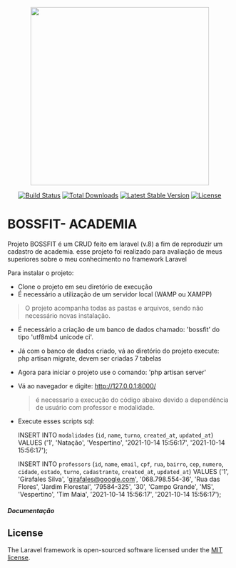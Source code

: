 <p align="center"><a href="https://laravel.com" target="_blank"><img src="https://raw.githubusercontent.com/laravel/art/master/logo-lockup/5%20SVG/2%20CMYK/1%20Full%20Color/laravel-logolockup-cmyk-red.svg" width="400"></a></p>

<p align="center">
<a href="https://travis-ci.org/laravel/framework"><img src="https://travis-ci.org/laravel/framework.svg" alt="Build Status"></a>
<a href="https://packagist.org/packages/laravel/framework"><img src="https://img.shields.io/packagist/dt/laravel/framework" alt="Total Downloads"></a>
<a href="https://packagist.org/packages/laravel/framework"><img src="https://img.shields.io/packagist/v/laravel/framework" alt="Latest Stable Version"></a>
<a href="https://packagist.org/packages/laravel/framework"><img src="https://img.shields.io/packagist/l/laravel/framework" alt="License"></a>
</p>

 


# BOSSFIT- ACADEMIA

Projeto BOSSFIT é um CRUD feito em laravel (v.8) a fim de reproduzir um cadastro de academia. esse projeto foi realizado para avaliação de meus superiores sobre o meu conhecimento no framework Laravel

Para instalar o projeto:
- Clone o projeto em seu diretório de execução
- É necessário a utilização de um servidor local (WAMP ou XAMPP)

> O projeto acompanha todas as pastas e arquivos, sendo não necessário novas instalação.

- É necessário a criação de um banco de dados chamado: 'bossfit’ do tipo 'utf8mb4 unicode ci'.

- Já com o banco de dados criado, vá ao diretório do projeto execute: php artisan migrate, devem ser criadas 7 tabelas

- Agora para iniciar o projeto use o comando: 'php artisan server'

- Vá ao navegador e digite: http://127.0.0.1:8000/

  > é necessario a execução do código abaixo devido a dependência de usuário com professor e modalidade.

- Execute esses scripts sql:

  

  INSERT INTO `modalidades` (`id`, `name`, `turno`, `created_at`, `updated_at`) VALUES ('1', 'Natação', 'Vespertino', '2021-10-14 15:56:17', '2021-10-14 15:56:17');

  

  INSERT INTO `professors` (`id`, `name`, `email`, `cpf`, `rua`, `bairro`, `cep`, `numero`, `cidade`, `estado`, `turno`, `cadastrante`, `created_at`, `updated_at`) VALUES ('1', 'Girafales Silva', 'girafales@google.com', '068.798.554-36', 'Rua das Flores', 'Jardim Florestal', '79584-325', '30', 'Campo Grande', 'MS', 'Vespertino', 'Tim Maia', '2021-10-14 15:56:17', '2021-10-14 15:56:17');



##### Documentação  



## License

The Laravel framework is open-sourced software licensed under the [MIT license](https://opensource.org/licenses/MIT).
